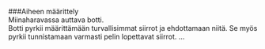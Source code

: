 ﻿###Aiheen määrittely <br />
Miinaharavassa auttava botti.<br />
Botti pyrkii määrittämään turvallisimmat siirrot ja ehdottamaan niitä. Se myös pyrkii tunnistamaan varmasti pelin lopettavat siirrot. 
...
